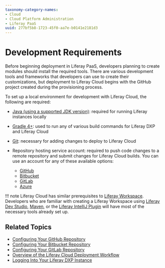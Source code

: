 ```yaml
---
taxonomy-category-names:
- Cloud
- Cloud Platform Administration
- Liferay PaaS
uuid: 277bf5b8-1723-45f0-aa7e-b0141e2181d3
---
```

# Development Requirements

Before beginning deployment in Liferay PaaS, developers planning to create modules should install the required tools. There are various development tools and frameworks that developers can use to create their customizations, but deployment to Liferay Cloud begins with the GitHub project created during the provisioning process.

To set up a local environment for development with Liferay Cloud, the following are required:

- [Java (using a supported JDK version)](https://help.liferay.com/hc/en-us/articles/4411310034829-Liferay-DXP-Quarterly-Releases-Compatibility-Matrix): required for running Liferay instances locally

- [Gradle 4+](http://www.gradle.org/downloads): used to run any of various build commands for Liferay DXP and Liferay Cloud

- [Git](https://git-scm.com/): necessary for adding changes to deploy to Liferay Cloud

- Repository hosting service account: required to push code changes to a remote repository and submit changes for Liferay Cloud builds. You can use an account for any of these available options:

  - [GitHub](https://github.com/)
  - [Bitbucket](https://bitbucket.org/)
  - [GitLab](https://gitlab.com/)
  - [Azure](https://azure.microsoft.com/en-us/products/devops/repos)

!!! note
    Liferay Cloud has similar prerequisites to [Liferay Workspace](https://help.liferay.com/hc/en-us/articles/360029147471-Liferay-Workspace). Developers who are familiar with creating a Liferay Workspace using [Liferay Dev Studio](https://customer.liferay.com/downloads?p_p_id=com_liferay_osb_customer_downloads_display_web_DownloadsDisplayPortlet&_com_liferay_osb_customer_downloads_display_web_DownloadsDisplayPortlet_productAssetCategoryId=118191007&_com_liferay_osb_customer_downloads_display_web_DownloadsDisplayPortlet_fileTypeAssetCategoryId=118191038), [Maven](https://help.liferay.com/hc/en-us/articles/360017885592-Maven-Workspace), or the [Liferay IntelliJ Plugin](https://plugins.jetbrains.com/plugin/10739-liferay-intellij-plugin) will have most of the necessary tools already set up.

## Related Topics

- [Configuring Your GitHub Repository](../getting-started/configuring-your-github-repository.md)
- [Configuring Your Bitbucket Repository](./configuring-your-bitbucket-repository.md)
- [Configuring Your GitLab Repository](./configuring-your-gitlab-repository.md)
- [Overview of the Liferay Cloud Deployment Workflow](../updating-services-in-liferay-paas/overview-of-the-liferay-cloud-deployment-workflow.md)
- [Logging Into Your Liferay DXP Instance](../getting-started/logging-into-your-liferay-cloud-services.md)
